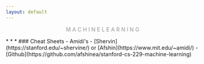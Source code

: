 ```yaml
---
layout: default
---
```

<p style="text-align: center; color:#5c58589f; margin =0">M A C H I N E  L E A R N I N G</p>
* * *
### Cheat Sheets
- Amidi's
    - [Shervin](https://stanford.edu/~shervine/) or [Afshin](https://www.mit.edu/~amidi/)
    - [Github](https://github.com/afshinea/stanford-cs-229-machine-learning) 


